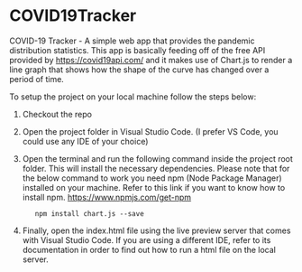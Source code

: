 # COVID19Tracker
COVID-19 Tracker - A simple web app that provides the pandemic distribution statistics. This app is basically feeding off of the free API provided by https://covid19api.com/ and it makes use of Chart.js to render a line graph that shows how the shape of the curve has changed over a period of time.

To setup the project on your local machine follow the steps below:

1. Checkout the repo

2. Open the project folder in Visual Studio Code. (I prefer VS Code, you could use any IDE of your choice)

3. Open the terminal and run the following command inside the project root folder. This will install the necessary dependencies. Please note that for the below command to work you need npm (Node Package Manager) installed on your machine. Refer to this link if you want to know how to install npm. https://www.npmjs.com/get-npm

          npm install chart.js --save
  
4.  Finally, open the index.html file using the live preview server that comes with Visual Studio Code. If you are using a different IDE, refer to its documentation in order to find out how to run a html file on the local server.
    
